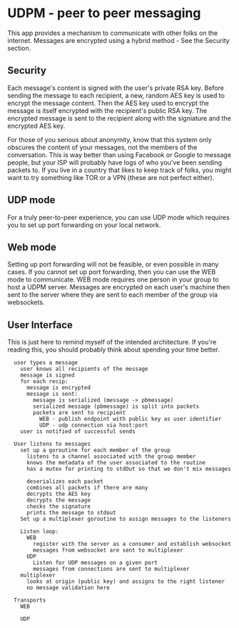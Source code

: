 
# UDPM - peer to peer messaging

This app provides a mechanism to communicate with other folks on the internet.
Messages are encrypted using a hybrid method - See the Security section.

## Security

Each message's content is signed with the user's private RSA key.
Before sending the message to each recipient, a new, random AES key
is used to encrypt the message content.
Then the AES key used to encrypt the message is itself encrypted
with the recipient's public RSA key.
The encrypted message is sent to the recipient along with the
signiature and the encrypted AES key.

For those of you serious about anonymity, know that this system only
obscures the content of your messages, not the members of the conversation.
This is way better than using Facebook or Google to message people,
but your ISP will probably have logs of who you've been sending packets to.
If you live in a country that likes to keep track of folks,
you might want to try something like TOR or a VPN (these are not perfect either).

## UDP mode

For a truly peer-to-peer experience, you can use UDP mode which requires you
to set up port forwarding on your local network.

## Web mode

Setting up port forwarding will not be feasible, or even possible in many cases.
If you cannot set up port forwarding, then you can use the WEB mode to communicate.
WEB mode requires one person in your group to host a UDPM server.
Messages are encrypted on each user's machine then sent to the server where
they are sent to each member of the group via websockets.

## User Interface

This is just here to remind myself of the intended architecture.
If you're reading this, you should probably think about spending your
time better.

```text
  user types a message
    user knows all recipients of the message
    message is signed
    for each recip:
      message is encrypted
      message is sent:
        message is serialized (message -> pbmessage)
        serialized message (pbmessage) is split into packets
        packets are sent to recipient
          WEB - publish endpoint with public key as user identifier
          UDP - udp connection via host:port
    user is notified of successful sends

  User listens to messages
    set up a goroutine for each member of the group
      listens to a channel associated with the group member
      knows the metadata of the user associated to the routine
      has a mutex for printing to stdOut so that we don't mix messages
      
      deserializes each packet
      combines all packets if there are many
      decrypts the AES key
      decrypts the message
      checks the signature
      prints the message to stdout
    Set up a multiplexer goroutine to assign messages to the listeners

    Listen loop:
      WEB
        register with the server as a consumer and establish websocket
        messages from websocket are sent to multiplexer
      UDP
        Listen for UDP messages on a given port
        messages from connections are sent to multiplexer
    multiplexer
      looks at origin (public key) and assigns to the right listener
      no message validation here

  Transports
    WEB

    UDP
```
